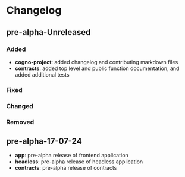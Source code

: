 # Changelog

## pre-alpha-Unreleased

### Added

- **cogno-project**: added changelog and contributing markdown files
- **contracts**: added top level and public function documentation, and added additional tests

### Fixed

### Changed

### Removed

## pre-alpha-17-07-24

- **app**: pre-alpha release of frontend application
- **headless**: pre-alpha release of headless application
- **contracts**: pre-alpha release of contracts